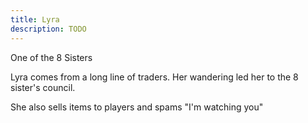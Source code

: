 ```yaml
---
title: Lyra
description: TODO
---
```

One of the 8 Sisters

Lyra comes from a long line of traders. Her wandering led her to the 8 sister's council.

She also sells items to players and spams "I'm watching you"
